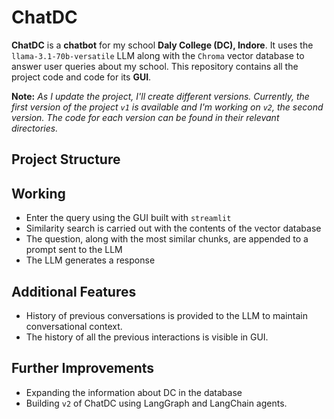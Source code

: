 # ChatDC
**ChatDC** is a **chatbot** for my school **Daly College (DC), Indore**. It uses the `llama-3.1-70b-versatile` LLM along with the `Chroma` vector database to answer user queries about my school. This repository contains all the project code and code for its **GUI**. 

**Note:** *As I update the project, I'll create different versions. Currently, the first version of the project `v1` is available and I'm working on `v2`, the second version. The code for each version can be found in their relevant directories.* 

## Project Structure


## Working
- Enter the query using the GUI built with `streamlit`
- Similarity search is carried out with the contents of the vector database
- The question, along with the most similar chunks, are appended to a prompt sent to the LLM
- The LLM generates a response

## Additional Features
- History of previous conversations is provided to the LLM to maintain conversational context.
- The history of all the previous interactions is visible in GUI.

## Further Improvements
- Expanding the information about DC in the database
- Building `v2` of ChatDC using LangGraph and LangChain agents.

